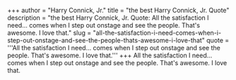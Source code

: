 +++
author = "Harry Connick, Jr."
title = "the best Harry Connick, Jr. Quote"
description = "the best Harry Connick, Jr. Quote: All the satisfaction I need... comes when I step out onstage and see the people. That's awesome. I love that."
slug = "all-the-satisfaction-i-need-comes-when-i-step-out-onstage-and-see-the-people-thats-awesome-i-love-that"
quote = '''All the satisfaction I need... comes when I step out onstage and see the people. That's awesome. I love that.'''
+++
All the satisfaction I need... comes when I step out onstage and see the people. That's awesome. I love that.
